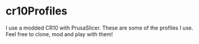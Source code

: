 # cr10Profiles

I use a modded CR10 with PrusaSlicer. These are some of the profiles I use. Feel free to clone, mod and play with them!
